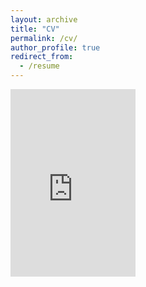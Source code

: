 ```yaml
---
layout: archive
title: "CV"
permalink: /cv/
author_profile: true
redirect_from:
  - /resume
---
```



<!-- <embed src="https://jathurshan0330.github.io/talks/EMBC_2021_Decoding%20of%20Hand%20Gestures%20from%20Electrocorticography%20with%20LSTM%20Based%20Deep%20Neural%20Network.pdf" > -->

<embed src="https://jathurshan0330.github.io/talks/Jathurshan_Pradeepkumar_CV.pdf" width="200" height="300">
